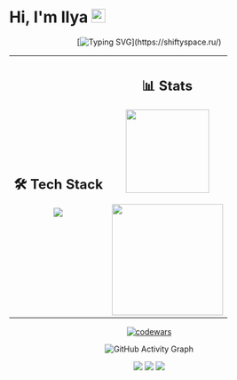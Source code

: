 # Hi, I'm Ilya <img src="https://media.giphy.com/media/hvRJCLFzcasrR4ia7z/giphy.gif" width="25px">

<div align="center">

[![Typing SVG](https://readme-typing-svg.herokuapp.com?font=Fira+Code&size=20&duration=3000&pause=1000&color=00F723&center=true&vCenter=true&width=435&lines=Web+Developer+%7C+DevOps+%7C+Click_here!)](https://shiftyspace.ru/)

</div>

<table border="0" align="center">
  <tr>
    <td align="center">
      <h2>🛠️ Tech Stack</h2>
      <img src="https://skillicons.dev/icons?i=ts,js,py,react,java,cpp,html,css,django,fastapi,docker,git,selenium,jest&perline=4" />
    </td>
    <td align="center">
      <h2>📊 Stats</h2>
      <img height="150em" src="https://shiftystats.vercel.app/api?username=ShiftyX1&include_all_commits=true&user=ShiftyX1&count_private=true&show_icons=true&theme=dark&hide_border=true&hide_title=true"/>
      <br><br>
      <img height="200em" src="https://github-readme-stats.vercel.app/api/top-langs?username=ShiftyX1&theme=neon&count_private=true&layout=compact&langs_count=15&hide_border=true"/>
    </td>
  </tr>
</table>

<div align="center">
  
[![codewars](https://www.codewars.com/users/ShiftyX/badges/small)](https://www.codewars.com/users/ShiftyX)

</div>

<p align="center">
  <img src="https://github-readme-activity-graph.vercel.app/graph?username=ShiftyX1&theme=github-compact&hide_border=true&height=500" alt="GitHub Activity Graph" />
</p>

<p align="center">
  <a href="https://t.me/shiftyx_Ilya"><img src="https://img.shields.io/badge/Telegram-2CA5E0?style=flat-square&logo=telegram&logoColor=white"/></a>
  <a href="https://open.spotify.com/user/31bwzccwnhtvyp2q4uvqf24rrk2q?si=dc6c4ed4fe0a4796"><img src="https://img.shields.io/badge/Spotify-1ED760?style=flat-square&logo=spotify&logoColor=white"/></a>
  <img src="https://komarev.com/ghpvc/?username=ShiftyX1&color=blueviolet&style=flat-square"/>
</p>
